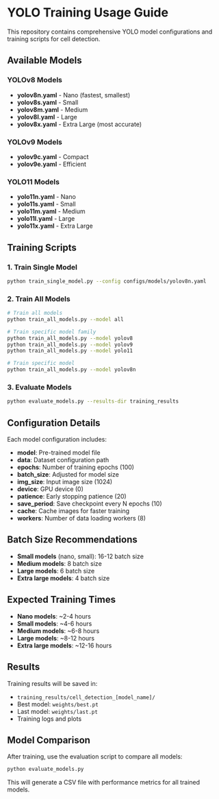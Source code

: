 # YOLO Training Usage Guide

This repository contains comprehensive YOLO model configurations and training scripts for cell detection.

## Available Models

### YOLOv8 Models
- **yolov8n.yaml** - Nano (fastest, smallest)
- **yolov8s.yaml** - Small
- **yolov8m.yaml** - Medium
- **yolov8l.yaml** - Large
- **yolov8x.yaml** - Extra Large (most accurate)

### YOLOv9 Models
- **yolov9c.yaml** - Compact
- **yolov9e.yaml** - Efficient

### YOLO11 Models
- **yolo11n.yaml** - Nano
- **yolo11s.yaml** - Small
- **yolo11m.yaml** - Medium
- **yolo11l.yaml** - Large
- **yolo11x.yaml** - Extra Large

## Training Scripts

### 1. Train Single Model
```bash
python train_single_model.py --config configs/models/yolov8n.yaml
```

### 2. Train All Models
```bash
# Train all models
python train_all_models.py --model all

# Train specific model family
python train_all_models.py --model yolov8
python train_all_models.py --model yolov9
python train_all_models.py --model yolo11

# Train specific model
python train_all_models.py --model yolov8n
```

### 3. Evaluate Models
```bash
python evaluate_models.py --results-dir training_results
```

## Configuration Details

Each model configuration includes:
- **model**: Pre-trained model file
- **data**: Dataset configuration path
- **epochs**: Number of training epochs (100)
- **batch_size**: Adjusted for model size
- **img_size**: Input image size (1024)
- **device**: GPU device (0)
- **patience**: Early stopping patience (20)
- **save_period**: Save checkpoint every N epochs (10)
- **cache**: Cache images for faster training
- **workers**: Number of data loading workers (8)

## Batch Size Recommendations

- **Small models** (nano, small): 16-12 batch size
- **Medium models**: 8 batch size
- **Large models**: 6 batch size
- **Extra large models**: 4 batch size

## Expected Training Times

- **Nano models**: ~2-4 hours
- **Small models**: ~4-6 hours
- **Medium models**: ~6-8 hours
- **Large models**: ~8-12 hours
- **Extra large models**: ~12-16 hours

## Results

Training results will be saved in:
- `training_results/cell_detection_[model_name]/`
- Best model: `weights/best.pt`
- Last model: `weights/last.pt`
- Training logs and plots

## Model Comparison

After training, use the evaluation script to compare all models:
```bash
python evaluate_models.py
```

This will generate a CSV file with performance metrics for all trained models. 